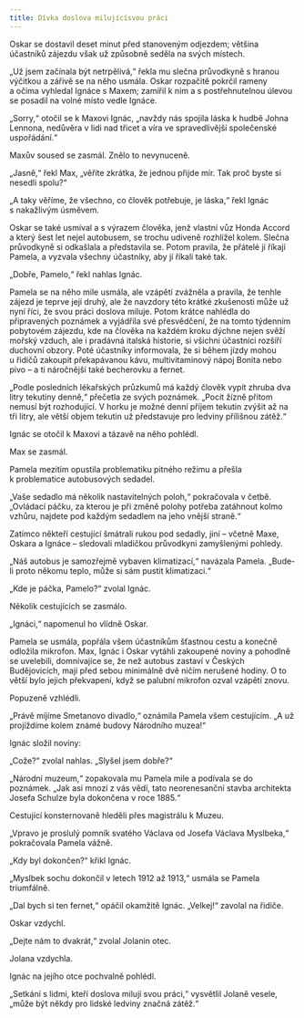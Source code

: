 ```yaml
---
title: Dívka doslova milujícísvou práci
---
```


Oskar se dostavil deset minut před stanoveným odjezdem; většina účastníků zájezdu však už způsobně seděla na svých místech.

  

„Už jsem začínala být netrpělivá,“ řekla mu slečna průvodkyně s hranou výčitkou a zářivě se na něho usmála. Oskar rozpačitě pokrčil rameny a očima vyhledal Ignáce s Maxem; zamířil k nim a s postřehnutelnou úlevou se posadil na volné místo vedle Ignáce.

„Sorry,“ otočil se k Maxovi Ignác, „navždy nás spojila láska k hudbě Johna Lennona, nedůvěra v lidi nad třicet a víra ve spravedlivější společenské uspořádání.“

Maxův soused se zasmál. Znělo to nevynuceně.

„Jasně,“ řekl Max, „věříte zkrátka, že jednou přijde mír. Tak proč byste si nesedli spolu?“

„A taky věříme, že všechno, co člověk potřebuje, je láska,“ řekl Ignác s nakažlivým úsměvem.

Oskar se také usmíval a s výrazem člověka, jenž vlastní vůz Honda Accord a který šest let nejel autobusem, se trochu udiveně rozhlížel kolem. Slečna průvodkyně si odkašlala a představila se. Potom pravila, že přátelé jí říkají Pamela, a vyzvala všechny účastníky, aby jí říkali také tak.

„Dobře, Pamelo,“ řekl nahlas Ignác.

Pamela se na něho mile usmála, ale vzápětí zvážněla a pravila, že tenhle zájezd je teprve její druhý, ale že navzdory této krátké zkušenosti může už nyní říci, že svou práci doslova miluje. Potom krátce nahlédla do připravených poznámek a vyjádřila své přesvědčení, že na tomto týdenním pobytovém zájezdu, kde na člověka na každém kroku dýchne nejen svěží mořský vzduch, ale i pradávná italská historie, si všichni účastníci rozšíří duchovní obzory. Poté účastníky informovala, že si během jízdy mohou u řidičů zakoupit překapávanou kávu, multivitaminový nápoj Bonita nebo pivo – a ti náročnější také becherovku a fernet.

„Podle posledních lékařských průzkumů má každý člověk vypít zhruba dva litry tekutiny denně,“ přečetla ze svých poznámek. „Pocit žízně přitom nemusí být rozhodující. V horku je možné denní příjem tekutin zvýšit až na tři litry, ale větší objem tekutin už představuje pro ledviny přílišnou zátěž.“

Ignác se otočil k Maxovi a tázavě na něho pohlédl.

Max se zasmál.

Pamela mezitím opustila problematiku pitného režimu a přešla k problematice autobusových sedadel.

„Vaše sedadlo má několik nastavitelných poloh,“ pokračovala v četbě. „Ovládací páčku, za kterou je při změně polohy potřeba zatáhnout kolmo vzhůru, najdete pod každým sedadlem na jeho vnější straně.“

Zatímco někteří cestující šmátrali rukou pod sedadly, jiní – včetně Maxe, Oskara a Ignáce – sledovali mladičkou průvodkyni zamyšlenými pohledy.

„Náš autobus je samozřejmě vybaven klimatizací,“ navázala Pamela. „Bude-li proto někomu teplo, může si sám pustit klimatizaci.“

„Kde je páčka, Pamelo?“ zvolal Ignác.

Několik cestujících se zasmálo.

„Ignáci,“ napomenul ho vlídně Oskar.

Pamela se usmála, popřála všem účastníkům šťastnou cestu a konečně odložila mikrofon. Max, Ignác i Oskar vytáhli zakoupené noviny a pohodlně se uvelebili, domnívajíce se, že než autobus zastaví v Českých Budějovicích, mají před sebou minimálně dvě ničím nerušené hodiny. O to větší bylo jejich překvapení, když se palubní mikrofon ozval vzápětí znovu.

Popuzeně vzhlédli.

„Právě míjíme Smetanovo divadlo,“ oznámila Pamela všem cestujícím. „A už projíždíme kolem známé budovy Národního muzea!“

Ignác složil noviny:

„Cože?“ zvolal nahlas. „Slyšel jsem dobře?“

„Národní muzeum,“ zopakovala mu Pamela mile a podívala se do poznámek. „Jak asi mnozí z vás vědí, tato neorenesanční stavba architekta Josefa Schulze byla dokončena v roce 1885.“

Cestující konsternovaně hleděli přes magistrálu k Muzeu.

„Vpravo je proslulý pomník svatého Václava od Josefa Václava Myslbeka,“ pokračovala Pamela vážně.

„Kdy byl dokončen?“ křikl Ignác.

„Myslbek sochu dokončil v letech 1912 až 1913,“ usmála se Pamela triumfálně.

„Dal bych si ten fernet,“ opáčil okamžitě Ignác. „Velkej!“ zavolal na řidiče.

Oskar vzdychl.

„Dejte nám to dvakrát,“ zvolal Jolanin otec.

Jolana vzdychla.

Ignác na jejího otce pochvalně pohlédl.

„Setkání s lidmi, kteří doslova milují svou práci,“ vysvětlil Jolaně vesele, „může být někdy pro lidské ledviny značná zátěž.“
